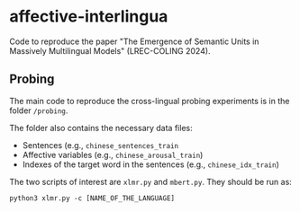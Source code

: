 # affective-interlingua
Code to reproduce the paper "The Emergence of Semantic Units in Massively Multilingual Models" (LREC-COLING 2024).

## Probing
The main code to reproduce the cross-lingual probing experiments is in the folder `/probing`. 

The folder also contains the necessary data files:
* Sentences (e.g., `chinese_sentences_train`
* Affective variables (e.g., `chinese_arousal_train`)
* Indexes of the target word in the sentences (e.g., `chinese_idx_train`)

The two scripts of interest are `xlmr.py` and `mbert.py`. They should be run as:

```
python3 xlmr.py -c [NAME_OF_THE_LANGUAGE]
```
